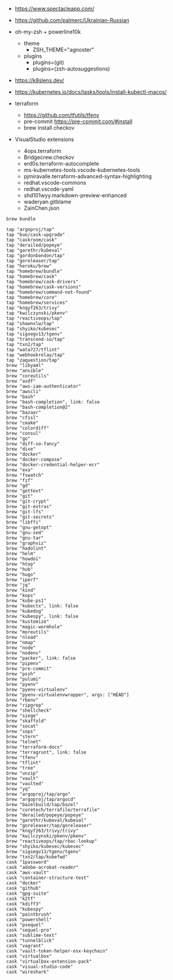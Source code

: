 
- https://www.spectacleapp.com/
- https://github.com/palmerc/Ukrainian-Russian
- oh-my-zsh + powerline10k
  - theme
    - ZSH_THEME="agnoster"
  - plugins
    - plugins=(git)
    - plugins=(zsh-autosuggestions)

- https://k8slens.dev/
- https://kubernetes.io/docs/tasks/tools/install-kubectl-macos/
  

- terraform
  - https://github.com/tfutils/tfenv
  - pre-commit https://pre-commit.com/#install
  - brew install checkov
    
- VisualStudio extensions
  - 4ops.terraform
  - Bridgecrew.checkov
  - erd0s.terraform-autocomplete
  - ms-kubernetes-tools.vscode-kubernetes-tools
  - pjmiravalle.terraform-advanced-syntax-highlighting
  - redhat.vscode-commons
  - redhat.vscode-yaml
  - shd101wyy.markdown-preview-enhanced
  - waderyan.gitblame
  - ZainChen.json
 

`brew bundle`
``` 
tap "argoproj/tap"
tap "buo/cask-upgrade"
tap "caskroom/cask"
tap "derailed/popeye"
tap "garethr/kubeval"
tap "gordonbondon/tap"
tap "goreleaser/tap"
tap "heroku/brew"
tap "homebrew/bundle"
tap "homebrew/cask"
tap "homebrew/cask-drivers"
tap "homebrew/cask-versions"
tap "homebrew/command-not-found"
tap "homebrew/core"
tap "homebrew/services"
tap "knqyf263/trivy"
tap "kwilczynski/pkenv"
tap "reactiveops/tap"
tap "shawnxlw/tap"
tap "shyiko/kubesec"
tap "sigsegv13/tgenv"
tap "transcend-io/tap"
tap "txn2/tap"
tap "wata727/tflint"
tap "webhookrelay/tap"
tap "zaquestion/tap"
brew "libyaml"
brew "ansible"
brew "coreutils"
brew "asdf"
brew "aws-iam-authenticator"
brew "awscli"
brew "bash"
brew "bash-completion", link: false
brew "bash-completion@2"
brew "bazaar"
brew "cfssl"
brew "cmake"
brew "colordiff"
brew "consul"
brew "go"
brew "diff-so-fancy"
brew "dive"
brew "docker"
brew "docker-compose"
brew "docker-credential-helper-ecr"
brew "exa"
brew "fswatch"
brew "fzf"
brew "gd"
brew "gettext"
brew "git"
brew "git-crypt"
brew "git-extras"
brew "git-lfs"
brew "git-secrets"
brew "libffi"
brew "gnu-getopt"
brew "gnu-sed"
brew "gnu-tar"
brew "graphviz"
brew "hadolint"
brew "helm"
brew "howdoi"
brew "htop"
brew "hub"
brew "hugo"
brew "iperf"
brew "jq"
brew "kind"
brew "kops"
brew "kube-ps1"
brew "kubectx", link: false
brew "kubedog"
brew "kubespy", link: false
brew "kustomize"
brew "magic-wormhole"
brew "moreutils"
brew "nload"
brew "nmap"
brew "node"
brew "nodenv"
brew "packer", link: false
brew "pipenv"
brew "pre-commit"
brew "pssh"
brew "pulumi"
brew "pyenv"
brew "pyenv-virtualenv"
brew "pyenv-virtualenvwrapper", args: ["HEAD"]
brew "rbenv"
brew "ripgrep"
brew "shellcheck"
brew "siege"
brew "skaffold"
brew "socat"
brew "sops"
brew "stern"
brew "telnet"
brew "terraform-docs"
brew "terragrunt", link: false
brew "tfenv"
brew "tflint"
brew "tree"
brew "unzip"
brew "vault"
brew "vaulted"
brew "yq"
brew "argoproj/tap/argo"
brew "argoproj/tap/argocd"
brew "bazelbuild/tap/bazel"
brew "coretech/terrafile/terrafile"
brew "derailed/popeye/popeye"
brew "garethr/kubeval/kubeval"
brew "goreleaser/tap/goreleaser"
brew "knqyf263/trivy/trivy"
brew "kwilczynski/pkenv/pkenv"
brew "reactiveops/tap/rbac-lookup"
brew "shyiko/kubesec/kubesec"
brew "sigsegv13/tgenv/tgenv"
brew "txn2/tap/kubefwd"
cask "1password"
cask "adobe-acrobat-reader"
cask "aws-vault"
cask "container-structure-test"
cask "docker"
cask "github"
cask "gpg-suite"
cask "k2tf"
cask "kdiff3"
cask "kubespy"
cask "paintbrush"
cask "powershell"
cask "psequel"
cask "sequel-pro"
cask "sublime-text"
cask "tunnelblick"
cask "vagrant"
cask "vault-token-helper-osx-keychain"
cask "virtualbox"
cask "virtualbox-extension-pack"
cask "visual-studio-code"
cask "wireshark"
```
